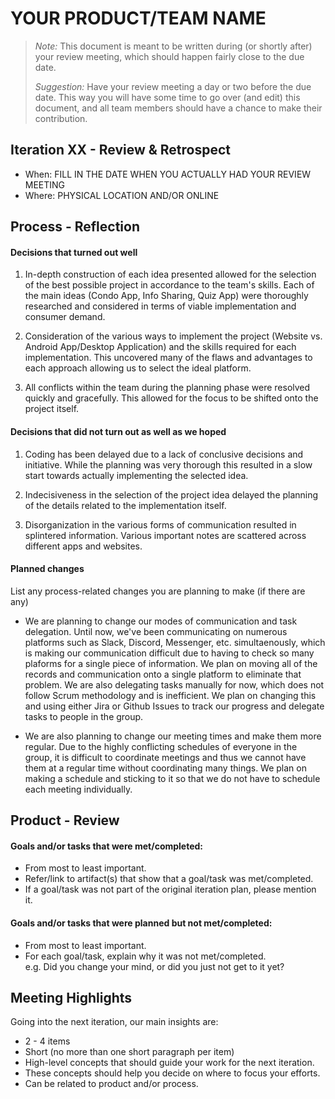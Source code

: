 # YOUR PRODUCT/TEAM NAME

 > _Note:_ This document is meant to be written during (or shortly after) your review meeting, which should happen fairly close to the due date.      
 >      
 > _Suggestion:_ Have your review meeting a day or two before the due date. This way you will have some time to go over (and edit) this document, and all team members should have a chance to make their contribution.


## Iteration XX - Review & Retrospect

 * When: FILL IN THE DATE WHEN YOU ACTUALLY HAD YOUR REVIEW MEETING
 * Where: PHYSICAL LOCATION AND/OR ONLINE

## Process - Reflection

#### Decisions that turned out well

 1. In-depth construction of each idea presented allowed for the selection of the best possible project in accordance to the team's skills. Each of the main ideas (Condo App, Info Sharing, Quiz App) were thoroughly researched and considered in terms of viable implementation and consumer demand.
 
2. Consideration of the various ways to implement the project (Website vs. Android App/Desktop Application) and the skills required for each implementation. This uncovered many of the flaws and advantages to each approach allowing us to select the ideal platform.

3. All conflicts within the team during the planning phase were resolved quickly and gracefully. This allowed for the focus to be shifted onto the project itself.


#### Decisions that did not turn out as well as we hoped

1. Coding has been delayed due to a lack of conclusive decisions and initiative. While the planning was very thorough this resulted in a slow start towards actually implementing the selected idea.

2. Indecisiveness in the selection of the project idea delayed the planning of the details related to the implementation itself.

3. Disorganization in the various forms of communication resulted in splintered information. Various important notes are scattered across different apps and websites.



#### Planned changes

List any process-related changes you are planning to make (if there are any)

* We are planning to change our modes of communication and task delegation. Until now, we've been communicating on numerous platforms such as Slack, Discord, Messenger, etc. simultaenously, which is making our communication difficult due to having to check so many plaforms for a single piece of information. We plan on moving all of the records and communication onto a single platform to eliminate that problem. We are also delegating tasks manually for now, which does not follow Scrum methodology and is inefficient. We plan on changing this and using either Jira or Github Issues to track our progress and delegate tasks to people in the group.

* We are also planning to change our meeting times and make them more regular. Due to the highly conflicting schedules of everyone in the group, it is difficult to coordinate meetings and thus we cannot have them at a regular time without coordinating many things. We plan on making a schedule and sticking to it so that we do not have to schedule each meeting individually.


## Product - Review

#### Goals and/or tasks that were met/completed:

 * From most to least important.
 * Refer/link to artifact(s) that show that a goal/task was met/completed.
 * If a goal/task was not part of the original iteration plan, please mention it.

#### Goals and/or tasks that were planned but not met/completed:

 * From most to least important.
 * For each goal/task, explain why it was not met/completed.      
   e.g. Did you change your mind, or did you just not get to it yet?

## Meeting Highlights

Going into the next iteration, our main insights are:

 * 2 - 4 items
 * Short (no more than one short paragraph per item)
 * High-level concepts that should guide your work for the next iteration.
 * These concepts should help you decide on where to focus your efforts.
 * Can be related to product and/or process.
